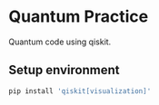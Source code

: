 # Quantum Practice

Quantum code using qiskit.

## Setup environment

```zsh
pip install 'qiskit[visualization]'
```

